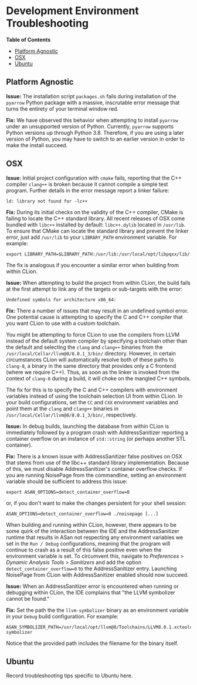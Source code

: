 # Development Environment Troubleshooting

**Table of Contents**

- [Platform Agnostic](#platform-agnostic)
- [OSX](#osx)
- [Ubuntu](#ubuntu)

## Platform Agnostic

**Issue:** The installation script `packages.sh` fails during installation of the `pyarrow` Python package with a massive, inscrutable error message that turns the entirety of your terminal window red.

**Fix:** We have observed this behavior when attempting to install `pyarrow` under an unsupported version of Python. Currently, `pyarrow` supports Python versions up through Python 3.8. Therefore, if you are using a later version of Python, you may have to switch to an earlier version in order to make the install succeed.

## OSX

**Issue**: Initial project configuration with `cmake` fails, reporting that the C++ compiler `clang++` is broken because it cannot compile a simple test program. Further details in the error message report a linker failure:

```
ld: library not found for -lc++
```

**Fix:** During its initial checks on the validity of the C++ compiler, CMake is failing to locate the C++ standard library. All recent releases of OSX come bundled with `libc++` installed by default: `libc++.dylib` located in `/usr/lib`. To ensure that CMake can locate the standard library and prevent the linker error, just add `/usr/lib` to your `LIBRARY_PATH` environment variable. For example:

```
export LIBRARY_PATH=$LIBRARY_PATH:/usr/lib:/usr/local/opt/libpqxx/lib/
```

The fix is analogous if you encounter a similar error when building from within CLion.

**Issue:** When attempting to build the project from within CLion, the build fails at the first attempt to link any of the targets or sub-targets with the error: 

```
Undefined symbols for architecture x86_64:
```

**Fix:** There a number of issues that may result in an undefined symbol error. One potential cause is attempting to specify the C and C++ compiler that you want CLion to use with a custom toolchain. 

You might be attempting to force CLion to use the compilers from LLVM instead of the default system compiler by specifying a toolchain other than the default and selecting the `clang` and `clang++` binaries from the `/usr/local/Cellar/llvm@8/8.0.1_3/bin/` directory. However, in certain circumstances CLion will automatically resolve both of these paths to `clang-8`, a binary in the same directory that provides only a C frontend (where we require C++). Thus, as soon as the linker is invoked from the context of `clang-8` during a build, it will choke on the mangled C++ symbols.

The fix for this is to specify the C and C++ compilers with environment variables instead of using the toolchain selection UI from within CLion. In your build configurations, set the `CC` and `CXX` environment variables and point them at the `clang` and `clang++` binaries in `/usr/local/Cellar/llvm@8/8.0.1_3/bin/`, respectively.

**Issue:** In debug builds, launching the database from within CLion is immediately followed by a program crash with AddressSanitizer reporting a container overflow on an instance of `std::string` (or perhaps another STL container).

**Fix:** There is a known issue with AddressSanitizer false positives on OSX that stems from use of the libc++ standard library implementation. Because of this, we must disable AddressSanitizer's container overflow checks. If you are running NoisePage from the commandline, setting an environment variable should be sufficient to address this issue:

```
export ASAN_OPTIONS=detect_container_overflow=0
```

or, if you don't want to make the changes persistent for your shell session:

```
ASAN_OPTIONS=detect_container_overflow=0 ./noisepage [...]
```

When building and running within CLion, however, there appears to be some quirk of the interaction between the IDE and the AddressSanitizer runtime that results in ASan not respecting any environment variables we set in the `Run / Debug` configurations, meaning that the program will continue to crash as a result of this false positive even when the environment variable is set. To circumvent this, navigate to _Preferences_ > _Dynamic Analysis Tools_ > _Sanitizers_ and add the option `detect_container_overflow=0` to the AddressSanitizer entry. Launching NoisePage from CLion with AddressSanitizer enabled should now succeed.

**Issue:** When an AddressSanitizer error is encountered when running or debugging within CLion, the IDE complains that "the LLVM symbolizer cannot be found."

**Fix:** Set the path the the `llvm-symbolizer` binary as an environment variable in your `Debug` build configuration. For example:

```
ASAN_SYMBOLIZER_PATH=/usr/local/opt/llvm@8/Toolchains/LLVM8.0.1.xctoolchain/usr/bin/llvm-symbolizer
```

Notice that the provided path includes the filename for the binary itself.

## Ubuntu

Record troubleshooting tips specific to Ubuntu here.